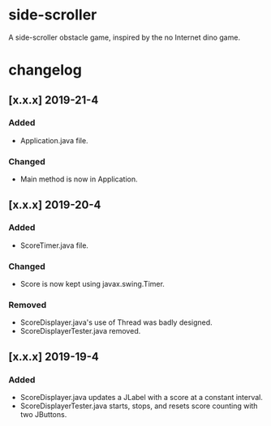 # side-scroller
A side-scroller obstacle game, inspired by the no Internet dino game.

# changelog
## [x.x.x] 2019-21-4
### Added
- Application.java file.

### Changed
- Main method is now in Application.

## [x.x.x] 2019-20-4
### Added
- ScoreTimer.java file.

### Changed
- Score is now kept using javax.swing.Timer.

### Removed
- ScoreDisplayer.java's use of Thread was badly designed.
- ScoreDisplayerTester.java removed.

## [x.x.x] 2019-19-4
### Added
- ScoreDisplayer.java updates a JLabel with a score at a constant interval.
- ScoreDisplayerTester.java starts, stops, and resets score counting with two JButtons.
